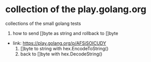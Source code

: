 # collection of the play.golang.org

collections of the small golang tests


1. how to send []byte as string and rollback to []byte
- link: https://play.golang.org/p/AFSiSOICUDY
  1) []byte to string with hex.EncodeToString()
  2) back to []byte with hex.DecodeString()
